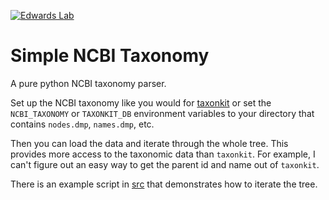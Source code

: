 [![Edwards Lab](https://img.shields.io/badge/Bioinformatics-EdwardsLab-03A9F4)](https://edwards.sdsu.edu/research)

# Simple NCBI Taxonomy

A pure python NCBI taxonomy parser.

Set up the NCBI taxonomy like you would for [taxonkit](https://bioinf.shenwei.me/taxonkit) or set the `NCBI_TAXONOMY` or `TAXONKIT_DB` environment
variables to your directory that contains `nodes.dmp`, `names.dmp`, etc.

Then you can load the data and iterate through the whole tree. This provides more access to the taxonomic data than `taxonkit`. For example, I can't
figure out an easy way to get the parent id and name out of `taxonkit`. 

There is an example script in [src](src/) that demonstrates how to iterate the tree.
